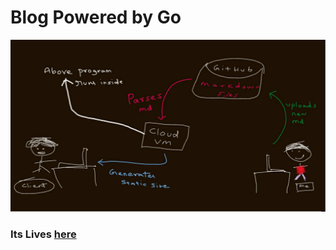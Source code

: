
# Blog Powered by Go

![](/images/content.png)

###   Its Lives  [here](http://blog.openwaves.in/blog/)

